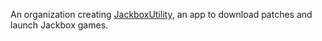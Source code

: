 An organization creating [JackboxUtility](https://github.com/JackboxUtility/JackboxUtility), an app to download patches and launch Jackbox games.
